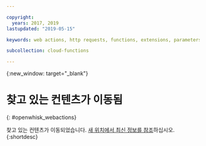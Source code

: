 ```yaml
---

copyright:
  years: 2017, 2019
lastupdated: "2019-05-15"

keywords: web actions, http requests, functions, extensions, parameters

subcollection: cloud-functions

---
```


{:new_window: target="_blank"}
# 찾고 있는 컨텐츠가 이동됨
{: #openwhisk_webactions}

찾고 있는 컨텐츠가 이동되었습니다. [새 위치에서 최신 정보를 참조](/docs/openwhisk?topic=cloud-functions-actions_web)하십시오.
{:shortdesc}
